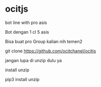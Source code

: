 # ocitjs
bot line with pro asis

Bot dengan 1 cl 5 asis

Bisa buat pro Group kalian nih temen2

git clone https://github.com/ocitchanel/ocitjs

jangan lupa di unzip dulu ya

install unzip

pip3 install unzip
